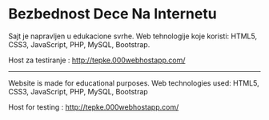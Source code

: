 # Bezbednost Dece Na Internetu

Sajt je napravljen u edukacione svrhe. Web tehnologije koje koristi: HTML5, CSS3, JavaScript, PHP, MySQL, Bootstrap.

Host za testiranje : http://tepke.000webhostapp.com/

__________________________________________________________________________________________________________________________________


Website is made for educational purposes. Web technologies used: HTML5, CSS3, JavaScript, PHP, MySQL, Bootstrap

Host for testing : http://tepke.000webhostapp.com/
